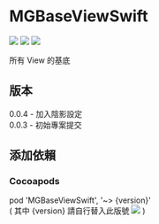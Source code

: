 # MGBaseViewSwift
![](https://img.shields.io/cocoapods/v/MGBaseViewSwift.svg?style=flat) 
![](https://img.shields.io/badge/platform-ios-lightgrey.svg) 
![](https://img.shields.io/badge/language-swift-orange.svg)  

所有 View 的基底

## 版本
0.0.4 - 加入陰影設定  
0.0.3 - 初始專案提交  

## 添加依賴  

### Cocoapods
pod 'MGBaseViewSwift', '~> {version}'  
( 其中 {version} 請自行替入此版號 ![](https://img.shields.io/cocoapods/v/MGBaseViewSwift.svg?style=flat) )  
